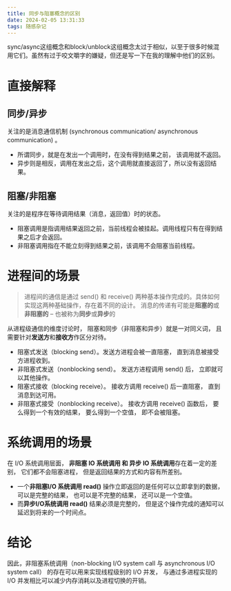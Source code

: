```yaml
---
title: 同步与阻塞概念的区别
date: 2024-02-05 13:31:33
tags: 随感杂记
---
```

sync/async这组概念和block/unblock这组概念太过于相似，以至于很多时候混用它们。虽然有过于咬文嚼字的嫌疑，但还是写一下在我的理解中他们的区别。
# 直接解释
## 同步/异步
关注的是消息通信机制 (synchronous communication/ asynchronous communication) 。

- 所谓同步，就是在发出一个调用时，在没有得到结果之前， 该调用就不返回。
- 异步则是相反，调用在发出之后，这个调用就直接返回了，所以没有返回结果。
## 阻塞/非阻塞
关注的是程序在等待调用结果（消息，返回值）时的状态。

- 阻塞调用是指调用结果返回之前，当前线程会被挂起。调用线程只有在得到结果之后才会返回。
- 非阻塞调用指在不能立刻得到结果之前，该调用不会阻塞当前线程。
# 进程间的场景
> 进程间的通信是通过 send() 和 receive() 两种基本操作完成的。具体如何实现这两种基础操作，存在着不同的设计。 消息的传递有可能是**阻塞的**或**非阻塞的** – 也被称为**同步**或**异步**的

从进程级通信的维度讨论时， 阻塞和同步（非阻塞和异步）就是一对同义词， 且需要针对**发送方**和**接收方**作区分对待。

- 阻塞式发送（blocking send）。发送方进程会被一直阻塞， 直到消息被接受方进程收到。
- 非阻塞式发送（nonblocking send）。 发送方进程调用 send() 后， 立即就可以其他操作。
- 阻塞式接收（blocking receive）。 接收方调用 receive() 后一直阻塞， 直到消息到达可用。
- 非阻塞式接受（nonblocking receive）。 接收方调用 receive() 函数后， 要么得到一个有效的结果， 要么得到一个空值， 即不会被阻塞。
# 系统调用的场景
在 I/O 系统调用层面， **非阻塞 IO 系统调用 **和** 异步 IO 系统调用**存在着一定的差别， 它们都不会阻塞进程， 但是返回结果的方式和内容有所差别。

- 一个**非阻塞I/O 系统调用 read()** 操作立即返回的是任何可以立即拿到的数据， 可以是完整的结果， 也可以是不完整的结果， 还可以是一个空值。
- 而**异步I/O系统调用 read()** 结果必须是完整的， 但是这个操作完成的通知可以延迟到将来的一个时间点。
# 结论
因此，非阻塞系统调用（non-blocking I/O system call 与 asynchronous I/O system call） 的存在可以用来实现线程级别的 I/O 并发， 与通过多进程实现的 I/O 并发相比可以减少内存消耗以及进程切换的开销。
